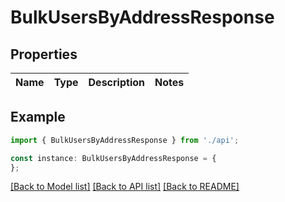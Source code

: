 # BulkUsersByAddressResponse


## Properties

Name | Type | Description | Notes
------------ | ------------- | ------------- | -------------

## Example

```typescript
import { BulkUsersByAddressResponse } from './api';

const instance: BulkUsersByAddressResponse = {
};
```

[[Back to Model list]](../README.md#documentation-for-models) [[Back to API list]](../README.md#documentation-for-api-endpoints) [[Back to README]](../README.md)
